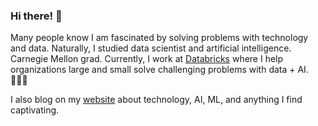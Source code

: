 ### Hi there! 👋

Many people know I am fascinated by solving problems with technology and data. Naturally, I studied data scientist and artificial intelligence. Carnegie Mellon grad. Currently, I work at [Databricks](https://databricks.com/) where I help organizations large and small solve challenging problems with data + AI. 👨🏻‍💻

I also blog on my [website](https://benhay.es/) about technology, AI, ML, and anything I find captivating.

